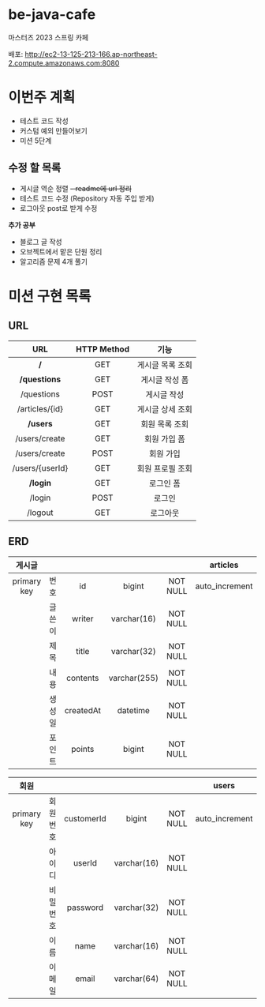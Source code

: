 # be-java-cafe
마스터즈 2023 스프링 카페 

배포: http://ec2-13-125-213-166.ap-northeast-2.compute.amazonaws.com:8080

# 이번주 계획

- 테스트 코드 작성
- 커스텀 예외 만들어보기
- 미션 5단계

## 수정 할 목록
- 게시글 역순 정렬
~~- readme에 url 정리~~
- 테스트 코드 수정 (Repository 자동 주입 받게)
- 로그아웃 post로 받게 수정

**추가 공부**

- 블로그 글 작성
- 오브젝트에서 맡은 단원 정리
- 알고리즘 문제 4개 풀기


# 미션 구현 목록
## URL

|       URL        | HTTP Method |    기능     |
|:----------------:|:-----------:|:---------:|
|      **\/**      |     GET     | 게시글 목록 조회 |
| **\/questions**  |     GET     | 게시글 작성 폼  |
|   \/questions    |    POST     |  게시글 작성   |
| \/articles/{id}  |     GET     | 게시글 상세 조회 |
|   **\/users**    |     GET     | 회원 목록 조회  |
|  \/users/create  |     GET     |  회원 가입 폼  |
|  \/users/create  |    POST     |   회원 가입   |
| \/users/{userId} |     GET     | 회원 프로필 조회 |
|   **\/login**    |     GET     |   로그인 폼   |
|     \/login      |    POST     |    로그인    |
|     \/logout     |     GET     |   로그아웃    |


## ERD


|     게시글     |     |           |              |          |    articles    |
|:-----------:|:---:|:---------:|:------------:|:--------:|:--------------:|
| primary key | 번호  |    id     |    bigint    | NOT NULL | auto_increment |
|             | 글쓴이 |  writer   | varchar(16)  | NOT NULL |                |
|             | 제목  |   title   | varchar(32)  | NOT NULL |                |
|             | 내용  | contents  | varchar(255) | NOT NULL |                |
|             | 생성일 | createdAt |   datetime   | NOT NULL |                |
|             | 포인트 |  points   |    bigint    | NOT NULL |                |

|     회원      |      |            |             |          |     users      |
|:-----------:|:----:|:----------:|:-----------:|:--------:|:--------------:|
| primary key | 회원번호 | customerId |   bigint    | NOT NULL | auto_increment |
|             | 아이디  |   userId   | varchar(16) | NOT NULL |                |
|             | 비밀번호 |  password  | varchar(32) | NOT NULL |                |
|             |  이름  |    name    | varchar(16) | NOT NULL |                |
|             | 이메일  |   email    | varchar(64) | NOT NULL |                |


